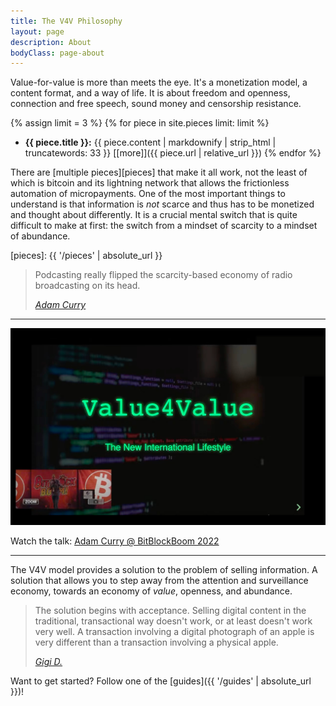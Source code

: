 ```yaml
---
title: The V4V Philosophy
layout: page
description: About
bodyClass: page-about
---
```


Value-for-value is more than meets the eye. It's a monetization model, a content
format, and a way of life. It is about freedom and openness, connection and free
speech, sound money and censorship resistance.

{% assign limit = 3 %}
{% for piece in site.pieces limit: limit %}
  - **{{ piece.title }}:** {{ piece.content | markdownify | strip_html | truncatewords: 33 }} [[more]]({{ piece.url | relative_url }})
{% endfor %}

There are [multiple pieces][pieces] that make it all work, not the least of
which is bitcoin and its lightning network that allows the frictionless
automation of micropayments. One of the most important things to understand is
that information is _not_ scarce and thus has to be monetized and thought about
differently. It is a crucial mental switch that is quite difficult to make at
first: the switch from a mindset of scarcity to a mindset of abundance.

[pieces]: {{ '/pieces' | absolute_url }}

> Podcasting really flipped the scarcity-based economy of radio broadcasting on
> its head.
>
> <cite>[Adam Curry](https://youtu.be/8RNsFNyCHL4?t=19964)</cite>

---

[![Adam talking V4V @ BitBlockBoom 2022](/images/bitblockboom.jpg)](https://youtu.be/8RNsFNyCHL4?t=19964)

Watch the talk: [Adam Curry @ BitBlockBoom 2022](https://youtu.be/8RNsFNyCHL4?t=19964)

---

The V4V model provides a solution to the problem of selling information. A
solution that allows you to step away from the attention and surveillance
economy, towards an economy of _value_, openness, and abundance.

> The solution begins with acceptance. Selling digital content in the
> traditional, transactional way doesn't work, or at least doesn't work very
> well. A transaction involving a digital photograph of an apple is very
> different than a transaction involving a physical apple.
>
> <cite>[Gigi D.][busking]</cite>

[busking]: https://dergigi.com/2021/12/30/the-freedom-of-value/#accept-the-nature-of-information

Want to get started? Follow one of the [guides]({{ '/guides' | absolute_url }})!
